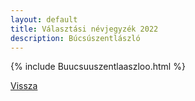 ```yaml
---
layout: default
title: Választási névjegyzék 2022
description: Búcsúszentlászló
---
```


{% include Buucsuuszentlaaszloo.html %}

[Vissza](./)